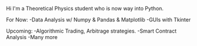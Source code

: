 Hi I'm a Theoretical Physics student who is now way into Python.

For Now:
-Data Analysis w/ Numpy & Pandas & Matplotlib
-GUIs with Tkinter

Upcoming:
-Algorithmic Trading, Arbitrage strategies.
-Smart Contract Analysis
-Many more
